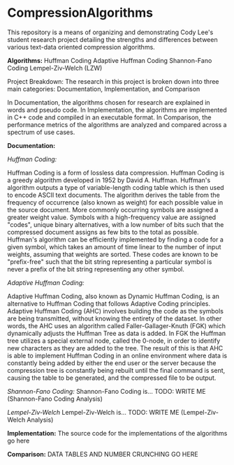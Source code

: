 # CompressionAlgorithms

This repository is a means of organizing and demonstrating Cody Lee's student research project detailing the strengths and differences between various text-data oriented compression algorithms.

**Algorithms:**
Huffman Coding
Adaptive Huffman Coding
Shannon-Fano Coding
Lempel-Ziv-Welch (LZW)

Project  Breakdown:
The research in this project is broken down into three main categories:
Documentation, Implementation, and Comparison

In Documentation, the algorithms chosen for research are explained in words and pseudo code.
In Implementation, the algorithms are implemented in C++ code and compiled in an executable format.
In Comparison, the performance metrics of the algorithms are analyzed and compared across a spectrum of use cases.

**Documentation:**

_Huffman Coding:_

  Huffman Coding is a form of lossless data compression. Huffman Coding is a greedy algorithm developed in 1952 by David A. Huffman. Huffman's algorithm outputs a type of variable-length coding table which is then used to encode ASCII text documents. The algorithm derives the table from the frequency of occurrence (also known as weight) for each possible value in the source document. More commonly occurring symbols are assigned a greater weight value. Symbols with a high-frequency value are assigned "codes", unique binary alternatives, with a low number of bits such that the compressed document assigns as few bits to the total as possible. Huffman's algorithm can be efficiently implemented by finding a code for a given symbol, which takes an amount of time linear to the number of input weights, assuming that weights are sorted. These codes are known to be "prefix-free" such that the bit string representing a particular symbol is never a prefix of the bit string representing any other symbol.
 
_Adaptive Huffman Coding:_

  Adaptive Huffman Coding, also known as Dynamic Huffman Coding, is an alternative to Huffman Coding that follows Adaptive Coding principles. Adaptive Huffman Coding (AHC) involves building the code as the symbols are being transmitted, without knowing the entirety of the dataset. In other words, the AHC uses an algorithm called Faller-Gallager-Knuth (FGK) which dynamically adjusts the Huffman Tree as data is added. In FGK the Huffman tree utilizes a special external node, called the 0-node, in order to identify new characters as they are added to the tree. The result of this is that AHC is able to implement Huffman Coding in an online environment  where data is constantly being added by either the end user or the server because the compression tree is constantly being rebuilt until the final command is sent, causing the table to be generated, and the compressed file to be output.
 
*Shannon-Fano Coding:*
  Shannon-Fano Coding is... TODO: WRITE ME (Shannon-Fano Coding Analysis)
 
*Lempel-Ziv-Welch*
  Lempel-Ziv-Welch is... TODO: WRITE ME (Lempel-Ziv-Welch Analysis)
 

**Implementation:**
The source code for the implementations of the algorithms go here


**Comparison:**
DATA TABLES AND NUMBER CRUNCHING GO HERE
